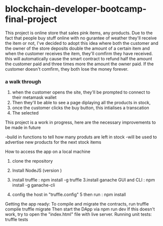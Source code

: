 # blockchain-developer-bootcamp-final-project
This project is  online store that sales pink items, any products. Due to the fact that people buy stuff online with no gurantee of weather they'll receive the item or not, I've decided to adopt this idea where both the customer and the owner of the store deposits double the amount of a certain item and when the customer receives the item, they'll comfirm they have received. this will automatically cause the smart contract to refund half the amount the customer paid and three times more the amount the owner paid. If the customer doesn't comfirm, they both lose the money forever.

### a walk through
1. when the customer opens the site, they'll be prompted to connect to their metamask wallet
2. Then they'll be able to see a page diplaying all the products in stock,
3. once the customer clicks the buy button, this intialises a transcation
4. The selected

This project is a work in progress, here are the necessary improvements to be made in future

-build in functions to tell how many produts are left in stock
-will be used to advertise new products for the next stock items


How to access the app on a local machine

1. clone the repository
2. Install NodeJS (version )
3. install truffle : npm install -g truffle
3.install ganache GUI and CLI : npm install -g ganache-cli

4. config the host in "truffle.config"
5 then run : npm install

Getting the app ready:
To compile and migrate the contracts, run
truffle compile
truffle migrate
Then start the DApp via
npm run dev
If this doesn't work, try to open the "index.html" file with live server.
Running unit tests:
truffle tests
